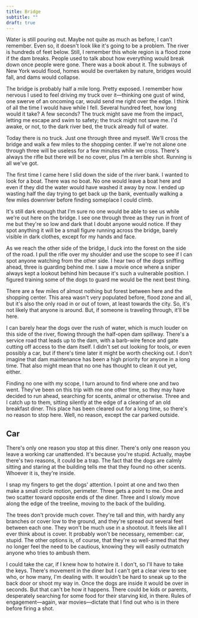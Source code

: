 ```yaml
---
title: Bridge
subtitle: ""
draft: true
---
```


Water is still pouring out. Maybe not quite as much as before, I can't remember. Even so, it doesn't look like it's going to be a problem. The river is hundreds of feet below. Still, I remember this whole region is a flood zone if the dam breaks. People used to talk about how everything would break down once people were gone. There was a book about it. The subways of New York would flood, homes would be overtaken by nature, bridges would fall, and dams would collapse.

  The bridge is probably half a mile long. Pretty exposed. I remember how nervous I used to feel driving my truck over it—thinking one gust of wind, one swerve of an oncoming car, would send me right over the edge. I think of all the time I would have while I fell. Several hundred feet, how long would it take? A few seconds? The truck might save me from the impact, letting me escape and swim to safety; the truck might not save me. I'd awake, or not, to the dark river bed, the truck already full of water.
  
  Today there is no truck. Just one through three and myself. We'll cross the bridge and walk a few miles to the shopping center. If we're not alone one through three will be useless for a few minutes while we cross. There's always the rifle but there will be no cover, plus I'm a terrible shot. Running is all we've got.
  
  The first time I came here I slid down the side of the river bank. I wanted to look for a boat. There was no boat. No one would leave a boat here and even if they did the water would have washed it away by now. I ended up wasting half the day trying to get back up the bank, eventually walking a few miles downriver before finding someplace I could climb.
  
  It's still dark enough that I'm sure no one would be able to see us while we're out here on the bridge. I see one through three as they run in front of me but they're so low and dark that I doubt anyone would notice. If they spot anything it will be a small figure running across the bridge, barely visible in dark clothes, except for my hands and face.
  
  As we reach the other side of the bridge, I duck into the forest on the side of the road. I pull the rifle over my shoulder and use the scope to see if I can spot anyone watching from the other side. I hear two of the dogs sniffing ahead, three is guarding behind me. I saw a movie once where a sniper always kept a lookout behind him because it's such a vulnerable position. I figured training some of the dogs to guard me would be the next best thing.

  There are a few miles of almost nothing but forest between here and the shopping center. This area wasn't very populated before, flood zone and all, but it's also the only road in or out of town, at least towards the city. So, it's not likely that anyone is around. But, if someone is traveling through, it'll be here.
  
  I can barely hear the dogs over the rush of water, which is much louder on this side of the river, flowing through the half-open dam spillway. There's a service road that leads up to the dam, with a barb-wire fence and gate cutting off access to the dam itself. I didn't set out looking for tools, or even possibly a car, but if there's time later it might be worth checking out. I don't imagine that dam maintenance has been a high priority for anyone in a long time. That also might mean that no one has thought to clean it out yet, either.
  
  Finding no one with my scope, I turn around to find where one and two went. They've been on this trip with me one other time, so they may have decided to run ahead, searching for scents, animal or otherwise. Three and I catch up to them, sitting silently at the edge of a clearing of an old breakfast diner. This place has been cleared out for a long time, so there's no reason to stop here. Well, no reason, except the car parked outside.
  
<h2>Car</h2>

  There's only one reason you stop at this diner. There's only one reason you leave a working car unattended. It's because you're stupid. Actually, maybe there's two reasons, it could be a trap. The fact that the dogs are calmly sitting and staring at the building tells me that they found no other scents. Whoever it is, they're inside.
  
  I snap my fingers to get the dogs' attention. I point at one and two then make a small circle motion, perimeter. Three gets a point to me. One and two scatter toward opposite ends of the diner. Three and I slowly move along the edge of the treeline, moving to the back of the building.

  The trees don't provide much cover. They're tall and thin, with hardly any branches or cover low to the ground, and they're spread out several feet between each one. They won't be much use in a shootout. It feels like all I ever think about is cover. It probably won't be necessary, remember: car, stupid. The other options is, of course, that they're so well-armed that they no longer feel the need to be cautious, knowing they will easily outmatch anyone who tries to ambush them.

  I could take the car, if I knew how to hotwire it. I don't, so I'll have to take the keys. There's movement in the diner but I can't get a clear view to see who, or how many, I'm dealing with. It wouldn't be hard to sneak up to the back door or shoot my way in. Once the dogs are inside it would be over in seconds. But that can't be how it happens. There could be kids or parents, desperately searching for some food for their starving kid, in there. Rules of engagement—again, war movies—dictate that I find out who is in there before firing a shot.

